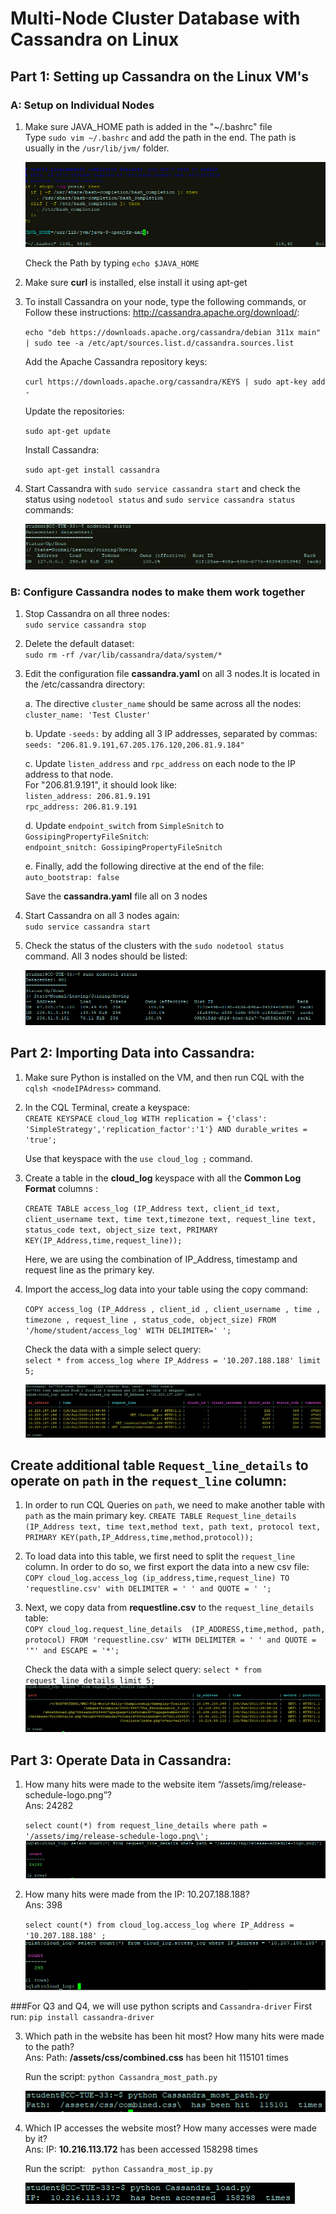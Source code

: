 # Multi-Node Cluster Database with Cassandra on Linux

## Part 1: Setting up Cassandra on the Linux VM's
### A: Setup on Individual Nodes

1. Make sure JAVA_HOME path is added in the "~/.bashrc" file  
	Type `sudo vim ~/.bashrc` and add the path in the end. The path is usually in the `/usr/lib/jvm/` folder.

	![alt text](https://github.com/nishchalnigam/2750-Cassandra/blob/master/Gallery/Bashrc%20file.PNG) 
  
	Check the Path by typing `echo $JAVA_HOME`

2. Make sure **curl** is installed, else install it using apt-get

3. To install Cassandra on your node, type the following commands, or Follow these instructions: http://cassandra.apache.org/download/:

	`echo "deb https://downloads.apache.org/cassandra/debian 311x main" | sudo tee -a /etc/apt/sources.list.d/cassandra.sources.list`

	Add the Apache Cassandra repository keys:
	
	`curl https://downloads.apache.org/cassandra/KEYS | sudo apt-key add -`

	Update the repositories:
	
	`sudo apt-get update`

	Install Cassandra:
	
	`sudo apt-get install cassandra`

4. Start Cassandra with `sudo service cassandra start` and check the status using `nodetool status` and `sudo service cassandra status` commands:

	![alt text](https://github.com/nishchalnigam/2750-Cassandra/blob/master/Gallery/Nodetool%20status.JPG) 

### B: Configure Cassandra nodes to make them work together

1. Stop Cassandra on all three nodes:  
	`sudo service cassandra stop`

2. Delete the default dataset:  
	`sudo rm -rf /var/lib/cassandra/data/system/*`

3. Edit the configuration file **cassandra.yaml** on all 3 nodes.It is located in the /etc/cassandra directory:

	a. The directive `cluster_name` should be same across all the nodes:  
	`cluster_name: 'Test Cluster'`
	
	b. Update `-seeds:` by adding all 3 IP addresses, separated by commas:  
	`seeds: "206.81.9.191,67.205.176.120,206.81.9.184"`
	
	c. Update `listen_address` and `rpc_address` on each node to the IP address to that node.  
	For "206.81.9.191", it should look like:  
	`listen_address: 206.81.9.191`  
	`rpc_address: 206.81.9.191`
	
	d. Update `endpoint_switch` from `SimpleSnitch` to `GossipingPropertyFileSnitch`:  
	`endpoint_snitch: GossipingPropertyFileSnitch`
	
	e. Finally, add the following directive at the end of the file:  
	`auto_bootstrap: false`
	
	Save the **cassandra.yaml** file all on 3 nodes

4. Start Cassandra on all 3 nodes again:  
	`sudo service cassandra start`

5. Check the status of the clusters with the `sudo nodetool status` command. All 3 nodes should be listed:  

	![alt text](https://github.com/nishchalnigam/2750-Cassandra/blob/master/Gallery/MutliNodeCluster.PNG) 


## Part 2: Importing Data into Cassandra:

1. Make sure Python is installed on the VM, and then run CQL with the `cqlsh <nodeIPAdress>` command.  

2. In the CQL Terminal, create a keyspace:  
	`CREATE KEYSPACE cloud_log WITH replication = {'class': 'SimpleStrategy','replication_factor':'1'} AND durable_writes = 'true';`
	
	Use that keyspace with the `use cloud_log ;` command.

3. Create a table in the **cloud_log** keyspace with all the **Common Log Format** columns :  

	`CREATE TABLE access_log (IP_Address text, client_id text, client_username text, time text,timezone text, request_line text, status_code text, object_size text, PRIMARY KEY(IP_Address,time,request_line));`
	
	Here, we are using the combination of IP_Address, timestamp and request line as the primary key.
	
4. Import the access_log data into your table using the copy command:

	`COPY access_log (IP_Address , client_id , client_username , time , timezone , request_line , status_code, object_size) FROM '/home/student/access_log' WITH DELIMITER=' ';`

	Check the data with a simple select query:  
	`select * from access_log where IP_Address = '10.207.188.188' limit 5;`
	
	![alt text](https://github.com/nishchalnigam/2750-Cassandra/blob/master/Gallery/ImportingAccessLog.png) 

## Create additional table `Request_line_details` to operate on `path` in the `request_line` column:  

1. In order to run CQL Queries on `path`, we need to make another table with `path` as the main primary key.
	`CREATE TABLE Request_line_details (IP_Address text, time text,method text, path text, protocol text, PRIMARY KEY(path,IP_Address,time,method,protocol));`

2. To load data into this table, we first need to split the `request_line` column. In order to do so, we first export the data into a new csv file:  
	`COPY cloud_log.access_log (ip_address,time,request_line) TO 'requestline.csv' with DELIMITER = ' ' and QUOTE = ' ';`

3. Next, we copy data from **requestline.csv** to the `request_line_details` table:  
	`COPY cloud_log.request_line_details  (IP_ADDRESS,time,method, path, protocol) FROM 'requestline.csv' WITH DELIMITER = ' ' and QUOTE = '"' and ESCAPE = '*';`
	
	Check the data with a simple select query:
	`select * from request_line_details limit 5;`
	![alt text](https://github.com/nishchalnigam/2750-Cassandra/blob/master/Gallery/Request_line.PNG) 


## Part 3: Operate Data in Cassandra:

1. How many hits were made to the website item “/assets/img/release-schedule-logo.png”?  
	Ans: 24282
	
	`select count(*) from request_line_details where path = '/assets/img/release-schedule-logo.png\';`
	![alt text](https://github.com/nishchalnigam/2750-Cassandra/blob/master/Gallery/Q1.PNG)

2. How many hits were made from the IP: 10.207.188.188?  
	Ans: 398

	`select count(*) from cloud_log.access_log where IP_Address = '10.207.188.188' ;`
	![alt text](https://github.com/nishchalnigam/2750-Cassandra/blob/master/Gallery/Q2.PNG) 

###For Q3 and Q4, we will use python scripts and `Cassandra-driver`
	First run:
	`pip install cassandra-driver`

3. Which path in the website has been hit most? How many hits were made to
the path?  
	Ans: Path:  **/assets/css/combined.css**  has been hit 115101 times
	
	Run the script: `python Cassandra_most_path.py`  
	
	![alt text](https://github.com/nishchalnigam/2750-Cassandra/blob/master/Gallery/Q3.PNG)
	
4. Which IP accesses the website most? How many accesses were made by it?  
	Ans: IP:  **10.216.113.172**  has been accessed 158298 times
	
	Run the script: ` python Cassandra_most_ip.py`  
	
	![alt text](https://github.com/nishchalnigam/2750-Cassandra/blob/master/Gallery/Q4.PNG)


